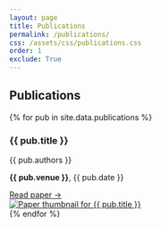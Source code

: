 ```yaml
---
layout: page
title: Publications
permalink: /publications/
css: /assets/css/publications.css
order: 1
exclude: True
---
```


<main role="main">
  <h2>Publications</h2>
  <div class="pub-list">
    {% for pub in site.data.publications %}
      <div class="pub-card">
        <div class="pub-meta">
          <h3 class="pub-title">{{ pub.title }}</h3>
          <p class="pub-authors">{{ pub.authors }}</p>
          <p class="pub-venue"><strong>{{ pub.venue }}</strong>, {{ pub.date }}</p>
          <a href="{{ pub.paper }}" class="pub-link" target="_blank">Read paper →</a>
        </div>
        <div class="pub-img">
          <a href="{{ pub.paper }}" target="_blank">
            <img src="{{ pub.img }}" alt="Paper thumbnail for {{ pub.title }}">
          </a>
        </div>
      </div>
    {% endfor %}
  </div>
</main>



